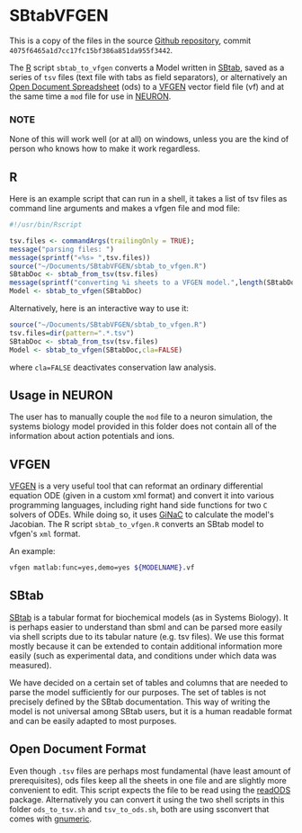 # SBtabVFGEN

This is a copy of the files in the source [Github
repository](https://github.com/a-kramer/SBtabVFGEN), commit
`4075f6465a1d7cc17fc15bf386a851da955f3442`.

The [R](https://www.r-project.org/) script `sbtab_to_vfgen` converts a
Model written in [SBtab](https://www.sbtab.net/), saved as a series of
`tsv` files (text file with tabs as field separators), or
alternatively an [Open Document
Spreadsheet](https://www.documentfoundation.org/) (ods) to a
[VFGEN](https://warrenweckesser.github.io/vfgen/) vector field file
(vf) and at the same time a `mod` file for use in
[NEURON](https://neuron.yale.edu/neuron/).

### NOTE
None of this will work well (or at all) on windows, unless you
are the kind of person who knows how to make it work regardless.

## R

Here is an example script that can run in a shell, it takes a list of
tsv files as command line arguments and makes a vfgen file and mod
file:

```R
#!/usr/bin/Rscript

tsv.files <- commandArgs(trailingOnly = TRUE);
message("parsing files: ")
message(sprintf("«%s» ",tsv.files))
source("~/Documents/SBtabVFGEN/sbtab_to_vfgen.R")
SBtabDoc <- sbtab_from_tsv(tsv.files)
message(sprintf("converting %i sheets to a VFGEN model.",length(SBtabDoc[["Table"]])))
Model <- sbtab_to_vfgen(SBtabDoc)
```

Alternatively, here is an interactive way to use it:
```R
source("~/Documents/SBtabVFGEN/sbtab_to_vfgen.R")
tsv.files=dir(pattern=".*.tsv")
SBtabDoc <- sbtab_from_tsv(tsv.files)
Model <- sbtab_to_vfgen(SBtabDoc,cla=FALSE)
```
where `cla=FALSE` deactivates conservation law analysis.

## Usage in NEURON

The user has to manually couple the `mod` file to a neuron simulation,
the systems biology model provided in this folder does not contain all
of the information about action potentials and ions.

## VFGEN

[VFGEN](https://github.com/WarrenWeckesser/vfgen) is a very useful
tool that can reformat an ordinary differential equation ODE (given in
a custom xml format) and convert it into various programming
languages, including right hand side functions for two `C` solvers of
ODEs. While doing so, it uses [GiNaC](https://ginac.de/) to calculate
the model's Jacobian. The R script `sbtab_to_vfgen.R` converts an
SBtab model to vfgen's `xml` format.

An example:
```bash
vfgen matlab:func=yes,demo=yes ${MODELNAME}.vf
```

## SBtab

[SBtab](https://www.sbtab.net/) is a tabular format for biochemical
models (as in Systems Biology). It is perhaps easier to understand
than sbml and can be parsed more easily via shell scripts due to its
tabular nature (e.g. tsv files). We use this format mostly because it
can be extended to contain additional information more easily (such as
experimental data, and conditions under which data was measured).

We have decided on a certain set of tables and columns that are needed
to parse the model sufficiently for our purposes. The set of tables is
not precisely defined by the SBtab documentation. This way of writing
the model is not universal among SBtab users, but it is a human
readable format and can be easily adapted to most purposes.

## Open Document Format

Even though `.tsv` files are perhaps most fundamental (have least
amount of prerequisites), ods files keep all the sheets in one file
and are slightly more convenient to edit. This script expects the file
to be read using the
[readODS](https://cran.r-project.org/web/packages/readODS/index.html)
package. Alternatively you can convert it using the two shell scripts
in this folder `ods_to_tsv.sh` and `tsv_to_ods.sh`, both are using
ssconvert that comes with [gnumeric](http://www.gnumeric.org/).
